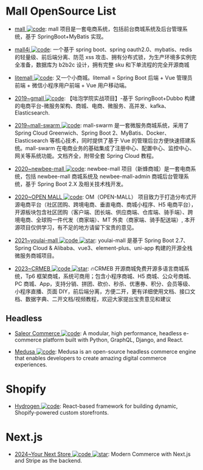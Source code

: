 # Mall OpenSource List

- [mall ![code](https://ng-tech.icu/assets/code.svg)](https://github.com/macrozheng/mall): mall 项目是一套电商系统，包括前台商城系统及后台管理系统，基于 SpringBoot+MyBatis 实现。

- [mall4j ![code](https://ng-tech.icu/assets/code.svg)](https://gitee.com/gz-yami/mall4j): 一个基于 spring boot、spring oauth2.0、mybatis、redis 的轻量级、前后端分离、防范 xss 攻击、拥有分布式锁，为生产环境多实例完全准备，数据库为 b2b2c 设计，拥有完整 sku 和下单流程的完全开源商城

- [litemall ![code](https://ng-tech.icu/assets/code.svg)](https://github.com/linlinjava/litemall): 又一个小商城。litemall = Spring Boot 后端 + Vue 管理员前端 + 微信小程序用户前端 + Vue 用户移动端。

- [2019~gmall ![code](https://ng-tech.icu/assets/code.svg)](https://github.com/2227324689/gpmall): 【咕泡学院实战项目】-基于 SpringBoot+Dubbo 构建的电商平台-微服务架构、商城、电商、微服务、高并发、kafka、Elasticsearch.

- [2019~mall-swarm ![code](https://ng-tech.icu/assets/code.svg)](https://github.com/macrozheng/mall-swarm): mall-swarm 是一套微服务商城系统，采用了 Spring Cloud Greenwich、Spring Boot 2、MyBatis、Docker、Elasticsearch 等核心技术，同时提供了基于 Vue 的管理后台方便快速搭建系统。mall-swarm 在电商业务的基础集成了注册中心、配置中心、监控中心、网关等系统功能。文档齐全，附带全套 Spring Cloud 教程。

- [2020~newbee-mall ![code](https://ng-tech.icu/assets/code.svg)](https://github.com/newbee-ltd/newbee-mall): newbee-mall 项目（新蜂商城）是一套电商系统，包括 newbee-mall 商城系统及 newbee-mall-admin 商城后台管理系统，基于 Spring Boot 2.X 及相关技术栈开发。

- [2020~OPEN MALL ![code](https://ng-tech.icu/assets/code.svg)](https://gitee.com/brother-ting/om/tree/master): OM（OPEN-MALL） 项目致力于打造分布式开源电商平台（社区团购、跨境电商、垂直电商、商城小程序、H5 电商平台），开源板块包含社区团购（客户端、团长端、供应商端、仓库端、骑手端）、跨境电商、全球购一件代发（商家端）、MT 外卖（商家端、骑手配送端）, 本开源项目仅供学习，有不足的地方请留下宝贵的意见。

- [2021~youlai-mall ![code](https://ng-tech.icu/assets/code.svg) ![star](https://img.shields.io/github/stars/youlaitech/youlai-mall)](https://github.com/youlaitech/youlai-mall): youlai-mall 是基于 Spring Boot 2.7、Spring Cloud & Alibaba、vue3、element-plus、uni-app 构建的开源全栈微服务商城项目。

- [2023~CRMEB ![code](https://ng-tech.icu/assets/code.svg) ![star](https://img.shields.io/github/stars/crmeb/CRMEB)](https://github.com/crmeb/CRMEB): 🔥CRMEB 开源商城免费开源多语言商城系统，Tp6 框架商城，系统可商用；包含小程序商城、H5 商城、公众号商城、PC 商城、App，支持分销、拼团、砍价、秒杀、优惠券、积分、会员等级、小程序直播、页面 DIY，前后端分离，方便二开，更有详细使用文档、接口文档、数据字典、二开文档/视频教程，欢迎大家提出宝贵意见和建议

## Headless

- [Saleor Commerce ![code](https://ng-tech.icu/assets/code.svg)](https://github.com/mirumee/saleor): A modular, high performance, headless e-commerce platform built with Python, GraphQL, Django, and React.

- [Medusa ![code](https://ng-tech.icu/assets/code.svg)](https://github.com/medusajs/medusa): Medusa is an open-source headless commerce engine that enables developers to create amazing digital commerce experiences.

# Shopify

- [Hydrogen ![code](https://ng-tech.icu/assets/code.svg)](https://github.com/Shopify/hydrogen): React-based framework for building dynamic, Shopify-powered custom storefronts.

# Next.js

- [2024~Your Next Store ![code](https://ng-tech.icu/assets/code.svg) ![star](https://img.shields.io/github/stars/yournextstore/yournextstore)](https://github.com/yournextstore/yournextstore): Modern Commerce with Next.js and Stripe as the backend.
